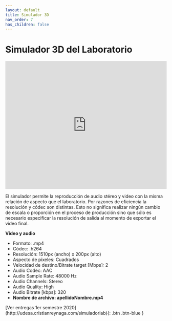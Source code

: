 ```yaml
---
layout: default
title: Simulador 3D 
nav_order: 7
has_children: false
---
```


# Simulador 3D del Laboratorio

<iframe width="100%" height="400px" src="http://udesa.cristianreynaga.com/simuladorlab/2020/1semestre/artecontemporaneo/han.html" frameborder="0" allowfullscreen></iframe>


El simulador permite la reproducción de audio stéreo y video con la misma relación de aspecto que el laboratorio. Por razones de eficiencia la resolución y códec son distintas. Esto no significa realizar ningún cambio de escala o proporción en el proceso de producción sino que sólo es necesario especificar la resolución de salida al momento de exportar el video final.

**Video y audio**

- Formato: .mp4
- Códec: .h264
- Resolución: 1510px (ancho) x 200px (alto)
- Aspecto de píxeles: Cuadrados
- Velocidad de destino/Bitrate target [Mbps]: 2 
- Audio Codec: AAC
- Audio Sample Rate: 48000 Hz
- Audio Channels: Stereo
- Audio Quality: High
- Audio Bitrate [kbps]: 320 
- **Nombre de archivo: apellidoNombre.mp4**


<span class="fs-3">
[Ver entregas 1er semestre 2020](http://udesa.cristianreynaga.com/simuladorlab){: .btn .btn-blue }
</span>
<br>